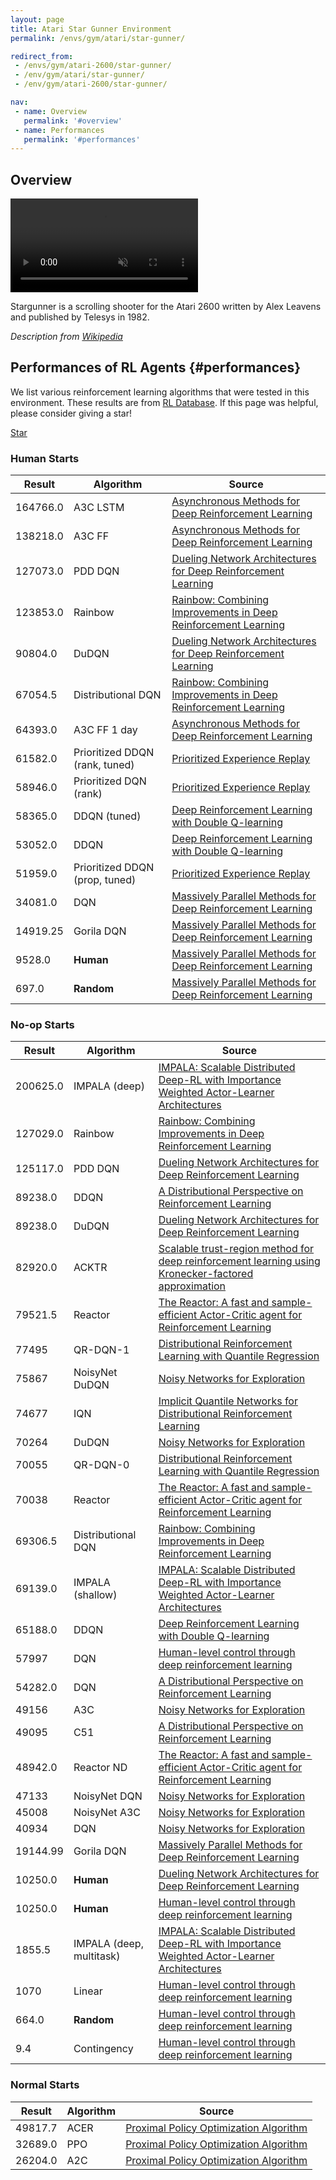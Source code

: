 ```yaml
---
layout: page
title: Atari Star Gunner Environment
permalink: /envs/gym/atari/star-gunner/

redirect_from:
 - /envs/gym/atari-2600/star-gunner/
 - /env/gym/atari/star-gunner/
 - /env/gym/atari-2600/star-gunner/

nav:
 - name: Overview
   permalink: '#overview'
 - name: Performances
   permalink: '#performances'
---
```



## Overview

<video autoplay muted loop controls>
  <source src="{{ 'assets/_pages/envs/gym/atari/star-gunner.mp4' | absolute_url }}" type="video/mp4">
</video>

Stargunner is a scrolling shooter for the Atari 2600 written by Alex Leavens and published by Telesys in 1982.

*Description from [Wikipedia](https://en.wikipedia.org/wiki/Stargunner_(Atari_2600))*


## Performances of RL Agents {#performances}

We list various reinforcement learning algorithms that were tested in this environment. These results are from [RL Database](https://github.com/seungjaeryanlee/rldb). If this page was helpful, please consider giving a star!

<!-- Place this tag where you want the button to render. -->
<a class="github-button" href="https://github.com/seungjaeryanlee/rldb" data-icon="octicon-star" data-size="large" data-show-count="true" aria-label="Star seungjaeryanlee/rldb on GitHub">Star</a>
<!-- Place this tag in your head or just before your close body tag. -->
<script async defer src="https://buttons.github.io/buttons.js"></script>

### Human Starts

| Result | Algorithm | Source |
|--------|-----------|--------|
| 164766.0 | A3C LSTM | [Asynchronous Methods for Deep Reinforcement Learning](https://arxiv.org/abs/1602.01783) |
| 138218.0 | A3C FF | [Asynchronous Methods for Deep Reinforcement Learning](https://arxiv.org/abs/1602.01783) |
| 127073.0 | PDD DQN | [Dueling Network Architectures for Deep Reinforcement Learning](https://arxiv.org/abs/1511.06581) |
| 123853.0 | Rainbow | [Rainbow: Combining Improvements in Deep Reinforcement Learning](https://arxiv.org/abs/1710.02298) |
| 90804.0 | DuDQN | [Dueling Network Architectures for Deep Reinforcement Learning](https://arxiv.org/abs/1511.06581) |
| 67054.5 | Distributional DQN | [Rainbow: Combining Improvements in Deep Reinforcement Learning](https://arxiv.org/abs/1710.02298) |
| 64393.0 | A3C FF 1 day | [Asynchronous Methods for Deep Reinforcement Learning](https://arxiv.org/abs/1602.01783) |
| 61582.0 | Prioritized DDQN (rank, tuned) | [Prioritized Experience Replay](https://arxiv.org/abs/1511.05952) |
| 58946.0 | Prioritized DQN (rank) | [Prioritized Experience Replay](https://arxiv.org/abs/1511.05952) |
| 58365.0 | DDQN (tuned) | [Deep Reinforcement Learning with Double Q-learning](https://arxiv.org/abs/1509.06461) |
| 53052.0 | DDQN | [Deep Reinforcement Learning with Double Q-learning](https://arxiv.org/abs/1509.06461) |
| 51959.0 | Prioritized DDQN (prop, tuned) | [Prioritized Experience Replay](https://arxiv.org/abs/1511.05952) |
| 34081.0 | DQN | [Massively Parallel Methods for Deep Reinforcement Learning](https://arxiv.org/abs/1507.04296) |
| 14919.25 | Gorila DQN | [Massively Parallel Methods for Deep Reinforcement Learning](https://arxiv.org/abs/1507.04296) |
| 9528.0 | **Human** | [Massively Parallel Methods for Deep Reinforcement Learning](https://arxiv.org/abs/1507.04296) |
| 697.0 | **Random** | [Massively Parallel Methods for Deep Reinforcement Learning](https://arxiv.org/abs/1507.04296) |


### No-op Starts

| Result | Algorithm | Source |
|--------|-----------|--------|
| 200625.0 | IMPALA (deep) | [IMPALA: Scalable Distributed Deep-RL with Importance Weighted Actor-Learner Architectures](https://arxiv.org/abs/1802.01561) |
| 127029.0 | Rainbow | [Rainbow: Combining Improvements in Deep Reinforcement Learning](https://arxiv.org/abs/1710.02298) |
| 125117.0 | PDD DQN | [Dueling Network Architectures for Deep Reinforcement Learning](https://arxiv.org/abs/1511.06581) |
| 89238.0 | DDQN | [A Distributional Perspective on Reinforcement Learning](https://arxiv.org/abs/1707.06887) |
| 89238.0 | DuDQN | [Dueling Network Architectures for Deep Reinforcement Learning](https://arxiv.org/abs/1511.06581) |
| 82920.0 | ACKTR | [Scalable trust-region method for deep reinforcement learning using Kronecker-factored approximation](https://arxiv.org/abs/1708.05144) |
| 79521.5 | Reactor | [The Reactor: A fast and sample-efficient Actor-Critic agent for Reinforcement Learning](https://arxiv.org/abs/1704.04651) |
| 77495 | QR-DQN-1 | [Distributional Reinforcement Learning with Quantile Regression](https://arxiv.org/abs/1710.10044) |
| 75867 | NoisyNet DuDQN | [Noisy Networks for Exploration](https://arxiv.org/abs/1706.10295) |
| 74677 | IQN | [Implicit Quantile Networks for Distributional Reinforcement Learning](https://arxiv.org/abs/1806.06923) |
| 70264 | DuDQN | [Noisy Networks for Exploration](https://arxiv.org/abs/1706.10295) |
| 70055 | QR-DQN-0 | [Distributional Reinforcement Learning with Quantile Regression](https://arxiv.org/abs/1710.10044) |
| 70038 | Reactor | [The Reactor: A fast and sample-efficient Actor-Critic agent for Reinforcement Learning](https://arxiv.org/abs/1704.04651) |
| 69306.5 | Distributional DQN | [Rainbow: Combining Improvements in Deep Reinforcement Learning](https://arxiv.org/abs/1710.02298) |
| 69139.0 | IMPALA (shallow) | [IMPALA: Scalable Distributed Deep-RL with Importance Weighted Actor-Learner Architectures](https://arxiv.org/abs/1802.01561) |
| 65188.0 | DDQN | [Deep Reinforcement Learning with Double Q-learning](https://arxiv.org/abs/1509.06461) |
| 57997 | DQN | [Human-level control through deep reinforcement learning](https://storage.googleapis.com/deepmind-media/dqn/DQNNaturePaper.pdf) |
| 54282.0 | DQN | [A Distributional Perspective on Reinforcement Learning](https://arxiv.org/abs/1707.06887) |
| 49156 | A3C | [Noisy Networks for Exploration](https://arxiv.org/abs/1706.10295) |
| 49095 | C51 | [A Distributional Perspective on Reinforcement Learning](https://arxiv.org/abs/1707.06887) |
| 48942.0 | Reactor ND | [The Reactor: A fast and sample-efficient Actor-Critic agent for Reinforcement Learning](https://arxiv.org/abs/1704.04651) |
| 47133 | NoisyNet DQN | [Noisy Networks for Exploration](https://arxiv.org/abs/1706.10295) |
| 45008 | NoisyNet A3C | [Noisy Networks for Exploration](https://arxiv.org/abs/1706.10295) |
| 40934 | DQN | [Noisy Networks for Exploration](https://arxiv.org/abs/1706.10295) |
| 19144.99 | Gorila DQN | [Massively Parallel Methods for Deep Reinforcement Learning](https://arxiv.org/abs/1507.04296) |
| 10250.0 | **Human** | [Dueling Network Architectures for Deep Reinforcement Learning](https://arxiv.org/abs/1511.06581) |
| 10250.0 | **Human** | [Human-level control through deep reinforcement learning](https://storage.googleapis.com/deepmind-media/dqn/DQNNaturePaper.pdf) |
| 1855.5 | IMPALA (deep, multitask) | [IMPALA: Scalable Distributed Deep-RL with Importance Weighted Actor-Learner Architectures](https://arxiv.org/abs/1802.01561) |
| 1070 | Linear | [Human-level control through deep reinforcement learning](https://storage.googleapis.com/deepmind-media/dqn/DQNNaturePaper.pdf) |
| 664.0 | **Random** | [Human-level control through deep reinforcement learning](https://storage.googleapis.com/deepmind-media/dqn/DQNNaturePaper.pdf) |
| 9.4 | Contingency | [Human-level control through deep reinforcement learning](https://storage.googleapis.com/deepmind-media/dqn/DQNNaturePaper.pdf) |


### Normal Starts

| Result | Algorithm | Source |
|--------|-----------|--------|
| 49817.7 | ACER | [Proximal Policy Optimization Algorithm](https://arxiv.org/abs/1707.06347) |
| 32689.0 | PPO | [Proximal Policy Optimization Algorithm](https://arxiv.org/abs/1707.06347) |
| 26204.0 | A2C | [Proximal Policy Optimization Algorithm](https://arxiv.org/abs/1707.06347) |

